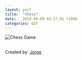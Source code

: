 ```yaml
---
layout: post
title:  "Chess"
date:   2018-09-09 03:17:01 +1000
categories: GIF
---
```


![Chess Game](/assets/images/gifs/chess-game.gif "Chess Game")

<br>Created by: <a href="https://www.upwork.com/freelancers/~01abf139414e3d1c0d">Jorge</a>
